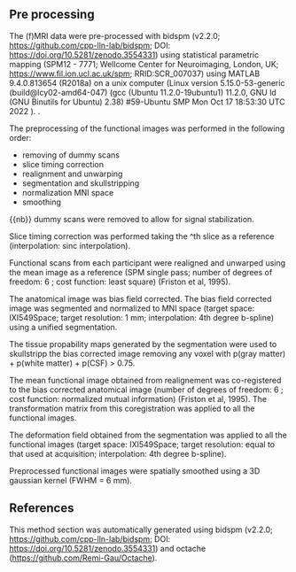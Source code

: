 ## Pre processing

The (f)MRI data were pre-processed with bidspm (v2.2.0; https://github.com/cpp-lln-lab/bidspm; DOI: https://doi.org/10.5281/zenodo.3554331)
using statistical parametric mapping
(SPM12 - 7771; Wellcome Center for Neuroimaging, London, UK;
https://www.fil.ion.ucl.ac.uk/spm; RRID:SCR_007037)
using MATLAB 9.4.0.813654 (R2018a)
on a unix computer (Linux version 5.15.0-53-generic (build@lcy02-amd64-047) (gcc (Ubuntu 11.2.0-19ubuntu1) 11.2.0, GNU ld (GNU Binutils for Ubuntu) 2.38) #59-Ubuntu SMP Mon Oct 17 18:53:30 UTC 2022
).
.


The preprocessing of the functional images was performed in the following order:
- removing of dummy scans
- slice timing correction
- realignment and unwarping
- segmentation and skullstripping
- normalization MNI space
- smoothing

{{nb}} dummy scans were removed to allow for signal stabilization.

Slice timing correction was performed
taking the ^th slice as a reference
(interpolation: sinc interpolation).

Functional scans from each participant were realigned and unwarped using the mean image as a reference
(SPM single pass; number of degrees of freedom: 6 ;
cost function: least square) (Friston et al, 1995).

The anatomical image was bias field corrected.
The bias field corrected image was segmented and normalized to
MNI space
(target space: IXI549Space;
target resolution: 1 mm;
interpolation: 4th degree b-spline)
using a unified segmentation.

The tissue propability maps generated by the segmentation
were used to skullstripp the bias corrected image removing any voxel with
p(gray matter) + p(white matter) + p(CSF) > 0.75.

The mean functional image obtained from realignement was co-registered to the
bias corrected anatomical image
(number of degrees of freedom: 6 ;
cost function: normalized mutual information)
(Friston et al, 1995).
The transformation matrix from this coregistration was applied to all the functional images.

The deformation field obtained from the segmentation was applied to all the functional images
(target space: IXI549Space;
target resolution: equal to that used at acquisition;
interpolation: 4th degree b-spline).

Preprocessed functional images were spatially smoothed using a 3D
gaussian kernel (FWHM = 6 mm).

## References

This method section was automatically generated using bidspm
(v2.2.0; https://github.com/cpp-lln-lab/bidspm; DOI: https://doi.org/10.5281/zenodo.3554331)
and octache (https://github.com/Remi-Gau/Octache).
